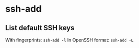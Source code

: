 # ssh-add

## List default SSH keys
With fingerprints: `ssh-add -l`
In OpenSSH format: `ssh-add -L`
